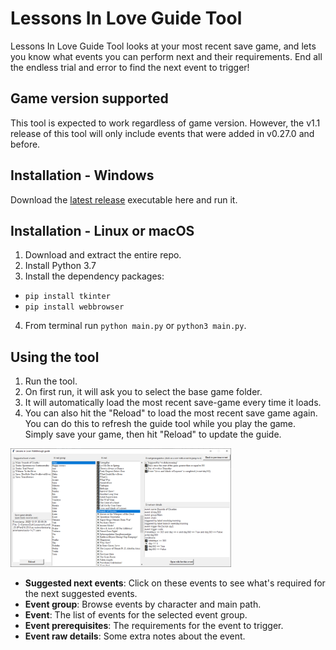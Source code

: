 # Lessons In Love Guide Tool

Lessons In Love Guide Tool looks at your most recent save game, and lets you know what events you can perform next and their requirements. End all the endless trial and error to find the next event to trigger!

## Game version supported
This tool is expected to work regardless of game version. However, the v1.1 release of this tool will only include events that were added in v0.27.0 and before.

## Installation - Windows
Download the [latest release](https://github.com/largestack/Lessons-In-Love-Guide-Tool/releases) executable here and run it.

## Installation - Linux or macOS
1. Download and extract the entire repo.
1. Install Python 3.7
1. Install the dependency packages:
* `pip install tkinter`
* `pip install webbrowser`
4. From terminal run `python main.py` or `python3 main.py`.

## Using the tool

1. Run the tool.
1. On first run, it will ask you to select the base game folder.
1. It will automatically load the most recent save-game every time it loads.
1. You can also hit the "Reload" to load the most recent save game again. You can do this to refresh the guide tool while you play the game. Simply save your game, then hit "Reload" to update the guide.

<img src="/images/UserInterface.png" width="70%" height="70%">

* **Suggested next events**: Click on these events to see what's required for the next suggested events.
* **Event group**: Browse events by character and main path.
* **Event**: The list of events for the selected event group.
* **Event prerequisites**: The requirements for the event to trigger.
* **Event raw details**: Some extra notes about the event.